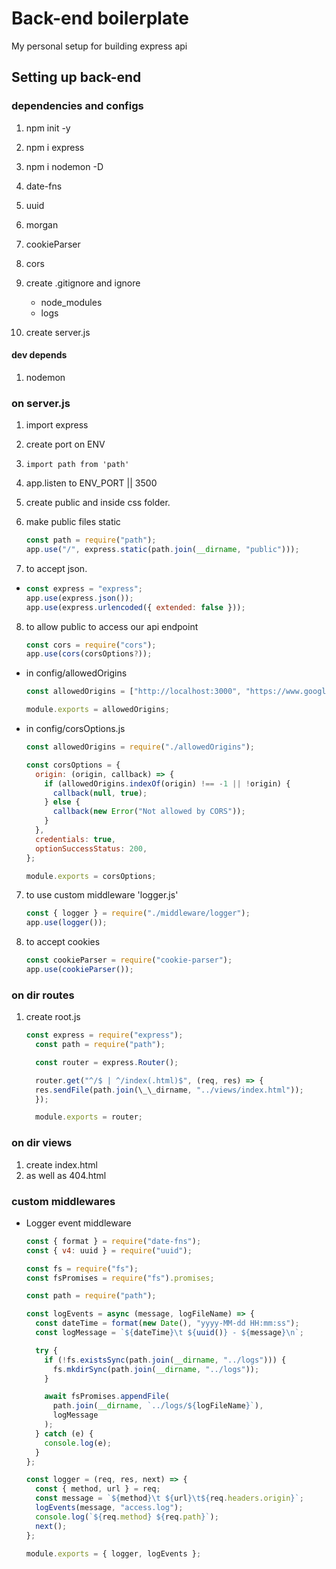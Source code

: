 # Back-end boilerplate
My personal setup for building express api

## Setting up back-end

### dependencies and configs

1. npm init -y
2. npm i express
3. npm i nodemon -D
4. date-fns
5. uuid
6. morgan
7. cookieParser
8. cors

9. create .gitignore and ignore
   - node_modules
   - logs
10. create server.js

#### dev depends

1. nodemon

### on server.js

1. import express
2. create port on ENV
3. `import path from 'path'`
4. app.listen to ENV_PORT || 3500
5. create public and inside css folder.
6. make public files static

   ```js
   const path = require("path");
   app.use("/", express.static(path.join(__dirname, "public")));
   ```

7. to accept json.

- ```js
  const express = "express";
  app.use(express.json());
  app.use(express.urlencoded({ extended: false }));
  ```

8. to allow public to access our api endpoint

   ```js
   const cors = require("cors");
   app.use(cors(corsOptions?));
   ```

- in config/allowedOrigins

     ```js
     const allowedOrigins = ["http://localhost:3000", "https://www.google.com"];
   
     module.exports = allowedOrigins;
     ```

- in config/corsOptions.js

     ```js
     const allowedOrigins = require("./allowedOrigins");
   
     const corsOptions = {
       origin: (origin, callback) => {
         if (allowedOrigins.indexOf(origin) !== -1 || !origin) {
           callback(null, true);
         } else {
           callback(new Error("Not allowed by CORS"));
         }
       },
       credentials: true,
       optionSuccessStatus: 200,
     };
   
     module.exports = corsOptions;
     ```

7. to use custom middleware 'logger.js'

   ```js
   const { logger } = require("./middleware/logger");
   app.use(logger());
   ```

8. to accept cookies

   ```js
   const cookieParser = require("cookie-parser");
   app.use(cookieParser());
   ```

### on dir routes

1. create root.js

   ```js
   const express = require("express");
     const path = require("path");
   
     const router = express.Router();
   
     router.get("^/$ | ^/index(.html)$", (req, res) => {
     res.sendFile(path.join(\_\_dirname, "../views/index.html"));
     });
   
     module.exports = router;
   ```

### on dir views

1. create index.html
2. as well as 404.html

### custom middlewares

- Logger event middleware

   ```js
   const { format } = require("date-fns");
   const { v4: uuid } = require("uuid");
   
   const fs = require("fs");
   const fsPromises = require("fs").promises;
   
   const path = require("path");
   
   const logEvents = async (message, logFileName) => {
     const dateTime = format(new Date(), "yyyy-MM-dd HH:mm:ss");
     const logMessage = `${dateTime}\t ${uuid()} - ${message}\n`;
   
     try {
       if (!fs.existsSync(path.join(__dirname, "../logs"))) {
         fs.mkdirSync(path.join(__dirname, "../logs"));
       }
   
       await fsPromises.appendFile(
         path.join(__dirname, `../logs/${logFileName}`),
         logMessage
       );
     } catch (e) {
       console.log(e);
     }
   };
   
   const logger = (req, res, next) => {
     const { method, url } = req;
     const message = `${method}\t ${url}\t${req.headers.origin}`;
     logEvents(message, "access.log");
     console.log(`${req.method} ${req.path}`);
     next();
   };
   
   module.exports = { logger, logEvents };
   ```
